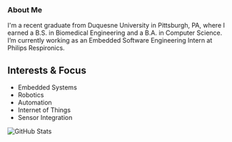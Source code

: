### About Me
I'm a recent graduate from Duquesne University in Pittsburgh, PA, where I earned a B.S. in Biomedical Engineering and a B.A. in Computer Science. I’m currently working as an Embedded Software Engineering Intern at Philips Respironics.

## Interests & Focus
- Embedded Systems
- Robotics
- Automation  
- Internet of Things   
- Sensor Integration

![GitHub Stats](https://github-readme-stats.vercel.app/api?username=lmitchell33&show_icons=true&theme=radical)

<!--
**lmitchell33/lmitchell33** is a ✨ _special_ ✨ repository because its `README.md` (this file) appears on your GitHub profile.

Here are some ideas to get you started:

- 🔭 I’m currently working on ...
- 🌱 I’m currently learning ...
- 👯 I’m looking to collaborate on ...
- 🤔 I’m looking for help with ...
- 💬 Ask me about ...
- 📫 How to reach me: ...
- 😄 Pronouns: ...
- ⚡ Fun fact: ...
-->
